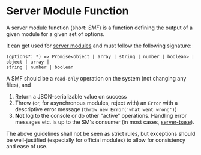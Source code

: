 # Server Module Function
A server module function (short: *SMF*) is a function defining the output of a
given module for a given set of options.

It can get used for [server modules](server-module.md) and must follow the
following signature:

```
(options?: *) => Promise<object | array | string | number | boolean> | object | array |
string | number | boolean
```

A SMF should be a `read-only` operation on the system (not changing any files), and

1. Return a JSON-serializable value on success
2. Throw (or, for asynchronous modules, reject with) an `Error` with a descriptive error message (`throw new Error('what went wrong')`)
3. **Not** log to the console or do other "active" operations. Handling error messages etc. is up to the SM's consumer (in most cases, [server-base](https://github.com/server-state/server-base)).

The above guidelines shall not be seen as strict rules, but exceptions should be well-justified (especially for official modules) to allow for consistency and ease of use.

